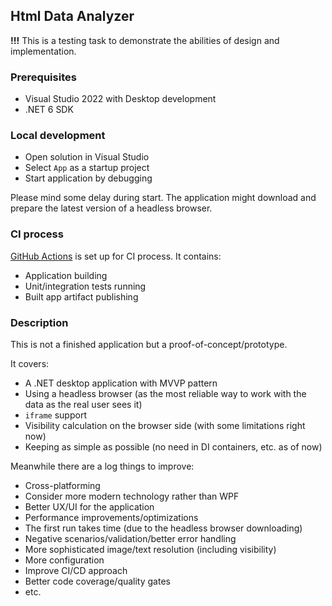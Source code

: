 ## Html Data Analyzer

**!!!** This is a testing task to demonstrate the abilities of design and implementation.

### Prerequisites 

- Visual Studio 2022 with Desktop development
- .NET 6 SDK

### Local development

- Open solution in Visual Studio
- Select `App` as a startup project
- Start application by debugging

Please mind some delay during start. The application might download and prepare the latest version of a headless browser.

### CI process

[GitHub Actions](https://github.com/fpodshivadlov/test-html-data-analyzer/actions) is set up for CI process. It contains:
- Application building
- Unit/integration tests running
- Built app artifact publishing

### Description

This is not a finished application but a proof-of-concept/prototype.

It covers:
- A .NET desktop application with MVVP pattern
- Using a headless browser (as the most reliable way to work with the data as the real user sees it)
- `iframe` support
- Visibility calculation on the browser side (with some limitations right now)
- Keeping as simple as possible (no need in DI containers, etc. as of now)

Meanwhile there are a log things to improve:
- Cross-platforming
- Consider more modern technology rather than WPF
- Better UX/UI for the application
- Performance improvements/optimizations
- The first run takes time (due to the headless browser downloading)
- Negative scenarios/validation/better error handling
- More sophisticated image/text resolution (including visibility)
- More configuration
- Improve CI/CD approach
- Better code coverage/quality gates
- etc.
